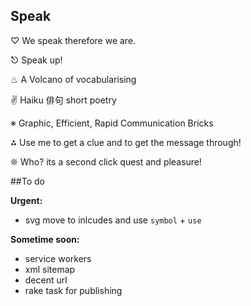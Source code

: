 ## Speak
♡ We speak therefore we are.

⎋ Speak up!

♨ A Volcano of vocabularising 

✌ Haiku 俳句 short poetry 

※ Graphic, Efficient, Rapid Communication Bricks 

⁂ Use me to get a clue and to get the message through!
 
❊ Who? its a second click quest and pleasure! 


##To do

**Urgent:**

- svg move to inlcudes and use `symbol` + `use`

**Sometime soon:**

- service workers
- xml sitemap
- decent url
- rake task for publishing 
